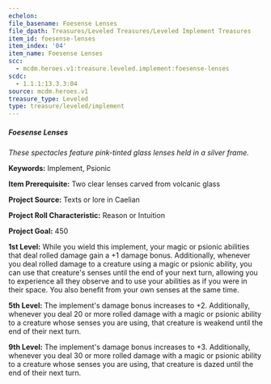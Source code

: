 ```yaml
---
echelon:
file_basename: Foesense Lenses
file_dpath: Treasures/Leveled Treasures/Leveled Implement Treasures
item_id: foesense-lenses
item_index: '04'
item_name: Foesense Lenses
scc:
  - mcdm.heroes.v1:treasure.leveled.implement:foesense-lenses
scdc:
  - 1.1.1:13.3.3:04
source: mcdm.heroes.v1
treasure_type: Leveled
type: treasure/leveled/implement
---
```


##### Foesense Lenses

*These spectacles feature pink-tinted glass lenses held in a silver frame.*

**Keywords:** Implement, Psionic

**Item Prerequisite:** Two clear lenses carved from volcanic glass

**Project Source:** Texts or lore in Caelian

**Project Roll Characteristic:** Reason or Intuition

**Project Goal:** 450

**1st Level:** While you wield this implement, your magic or psionic abilities that deal rolled damage gain a +1 damage bonus. Additionally, whenever you deal rolled damage to a creature using a magic or psionic ability, you can use that creature's senses until the end of your next turn, allowing you to experience all they observe and to use your abilities as if you were in their space. You also benefit from your own senses at the same time.

**5th Level:** The implement's damage bonus increases to +2. Additionally, whenever you deal 20 or more rolled damage with a magic or psionic ability to a creature whose senses you are using, that creature is weakend until the end of their next turn.

**9th Level:** The implement's damage bonus increases to +3. Additionally, whenever you deal 30 or more rolled damage with a magic or psionic ability to a creature whose senses you are using, that creature is dazed until the end of their next turn.
